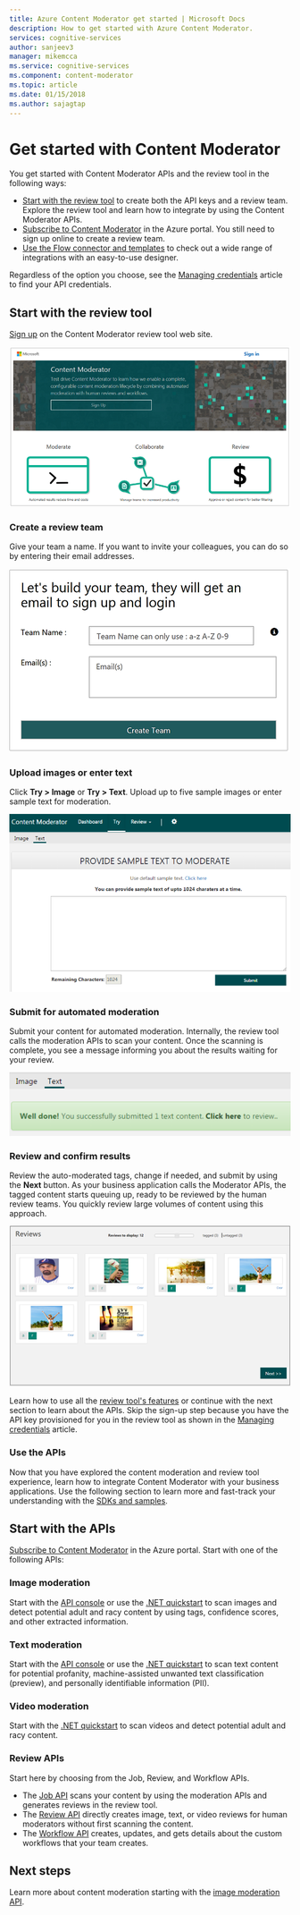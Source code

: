 ```yaml
---
title: Azure Content Moderator get started | Microsoft Docs
description: How to get started with Azure Content Moderator.
services: cognitive-services
author: sanjeev3
manager: mikemcca
ms.service: cognitive-services
ms.component: content-moderator
ms.topic: article
ms.date: 01/15/2018
ms.author: sajagtap
---
```


# Get started with Content Moderator

You get started with Content Moderator APIs and the review tool in the following ways:

- [Start with the review tool](#start-with-the-review-tool) to create both the API keys and a review team. Explore the review tool and learn how to integrate by using the Content Moderator APIs.
- [Subscribe to Content Moderator](#start-with-the-apis) in the Azure portal. You still need to sign up online to create a review team.
- [Use the Flow connector and templates](https://flow.microsoft.com/connectors/shared_cognitiveservicescontentmoderator/content-moderator/) to check out a wide range of integrations with an easy-to-use designer.

Regardless of the option you choose, see the [Managing credentials](review-tool-user-guide/credentials.md) article to find your API credentials.

## Start with the review tool
[Sign up](http://contentmoderator.cognitive.microsoft.com/) on the Content Moderator review tool web site.

![Content Moderator Home Page](images/homepage.PNG)

### Create a review team
Give your team a name. If you want to invite your colleagues, you can do so by entering their email addresses.

![Invite team member](images/QuickStart-2-small.png)

### Upload images or enter text
Click **Try > Image** or **Try > Text**. Upload up to five sample images or enter sample text for moderation.

![Try Image or Text Moderation](images/tryimagesortext.png)

### Submit for automated moderation
Submit your content for automated moderation. Internally, the review tool calls the moderation APIs to scan your content. Once the scanning is complete, you see a message informing you about the results waiting for your review.

![Moderate files](images/submitted.png)

### Review and confirm results
Review the auto-moderated tags, change if needed, and submit by using the **Next** button. As your business application calls the Moderator APIs, the tagged content starts queuing up, ready to be reviewed by the human review teams. You quickly review large volumes of content using this approach.

![Review results](images/reviewresults.png)

Learn how to use all the [review tool's features](Review-Tool-User-Guide/human-in-the-loop.md) or continue with the next section to learn about the APIs. Skip the sign-up step because you have the API key provisioned for you in the review tool as shown in the [Managing credentials](review-tool-user-guide/credentials.md) article.

### Use the APIs

Now that you have explored the content moderation and review tool experience, learn how to integrate Content Moderator with your business applications. Use the following section to learn more and fast-track your understanding with the [SDKs and samples](sdk-and-samples.md).

## Start with the APIs

[Subscribe to Content Moderator](https://ms.portal.azure.com/#create/Microsoft.CognitiveServicesContentModerator) in the Azure portal. Start with one of the following APIs:

### Image moderation

Start with the [API console](try-image-api.md) or use the [.NET quickstart](image-moderation-quickstart-dotnet.md) to scan images and detect potential adult and racy content by using tags, confidence scores, and other extracted information.

### Text moderation

Start with the [API console](try-text-api.md) or use the [.NET quickstart](text-moderation-quickstart-dotnet.md) to scan text content for potential profanity, machine-assisted unwanted text classification (preview), and personally identifiable information (PII). 


### Video moderation

Start with the [.NET quickstart](video-moderation-api.md) to scan videos and detect potential adult and racy content. 


### Review APIs

Start here by choosing from the Job, Review, and Workflow APIs.

- The [Job API](try-review-api-job.md) scans your content by using the moderation APIs and generates reviews in the review tool. 
- The [Review API](try-review-api-review.md) directly creates image, text, or video reviews for human moderators without first scanning the content. 
- The [Workflow API](try-review-api-workflow.md) creates, updates, and gets details about the custom workflows that your team creates.

## Next steps

Learn more about content moderation starting with the [image moderation API](image-moderation-api.md).
